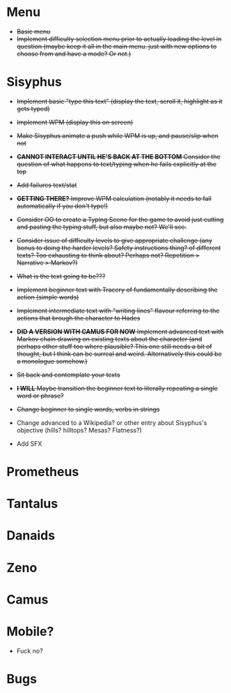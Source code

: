 # Menu

- ~~Basic menu~~
- ~~Implement difficulty selection menu prior to actually loading the level in question (maybe keep it all in the main menu. just with new options to choose from and have a mode? Or not.)~~

# Sisyphus

- ~~Implement basic "type this text" (display the text, scroll it, highlight as it gets typed)~~
- ~~Implement WPM (display this on screen)~~
- ~~Make Sisyphus animate a push while WPM is up, and pause/slip when not~~
- ~~__CANNOT INTERACT UNTIL HE'S BACK AT THE BOTTOM__ Consider the question of what happens to text/typing when he fails explicitly at the top~~
- ~~Add failures text/stat~~
- ~~__GETTING THERE?__ Improve WPM calculation (notably it needs to fall automatically if you don't type!)~~
- ~~Consider OO to create a Typing Scene for the game to avoid just cutting and pasting the typing stuff, but also maybe not? We'll see.~~
- ~~Consider issue of difficulty levels to give appropriate challenge (any bonus to doing the harder levels? Safety instructions thing? of different texts? Too exhausting to think about? Perhaps not? Repetition > Narrative > Markov?)~~
- ~~What is the text going to be???~~
- ~~Implement beginner text with Tracery of fundamentally describing the action (simple words)~~
- ~~Implement intermediate text with "writing lines" flavour referring to the actions that brough the character to Hades~~
- ~~__DID A VERSION WITH CAMUS FOR NOW__ Implement advanced text with Markov chain drawing on existing texts about the character (and perhaps other stuff too where plausible? This one still needs a bit of thought, but I think can be surreal and weird. Alternatively this could be a monologue somehow.)~~
- ~~Sit back and contemplate your texts~~
- ~~__I WILL__ Maybe transition the beginner text to literally repeating a single word or phrase?~~
- ~~Change beginner to single words, verbs in strings~~

- Change advanced to a Wikipedia? or other entry about Sisyphus's objective (hills? hilltops? Mesas? Flatness?)
- Add SFX

# Prometheus

# Tantalus

# Danaids

# Zeno

# Camus

# Mobile?

- Fuck no?

# Bugs
